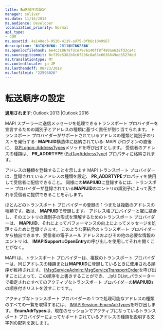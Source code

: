 ```yaml
---
title: 転送順序の設定
manager: soliver
ms.date: 11/16/2014
ms.audience: Developer
localization_priority: Normal
api_type:
- COM
ms.assetid: 4a140ec3-9520-4119-a975-0fb6c1049967
description: '�ŏI�X�V��: 2011�N7��23��'
ms.openlocfilehash: 6e4c318678fdce7976140ff8f480ae638fd3ca4c
ms.sourcegitcommit: 0cf39e5382b8c6f236c8a63c6036849ed3527ded
ms.translationtype: MT
ms.contentlocale: ja-JP
ms.lasthandoff: 08/23/2018
ms.locfileid: "22593026"
---
```

# <a name="setting-transport-order"></a>転送順序の設定

  
  
**適用されます**: Outlook 2013 |Outlook 2016 
  
MAPI スプーラーに送信メッセージを処理できるトランスポート プロバイダーを宣言するための識別子とアドレスの種類に基づく責任が割り当てられます。 トランスポート プロバイダーがサポートされているアドレスの種類と識別子のリストを発行する- **MAPIUID**構造体に格納されている: MAPI がログオンの直後に、 [IXPLogon::AddressTypes](ixplogon-addresstypes.md)メソッドを呼び出すとします。 受信者のアドレスの種類は、 **PR_ADDRTYPE** ([PidTagAddressType](pidtagaddresstype-canonical-property.md)) プロパティに格納されます。
  
アドレスの種類を登録することを示します MAPI トランスポート プロバイダーは、登録されているアドレスの種類を設定、 **PR_ADDRTYPE**プロパティを使用して受信者に配信できること。 同様にの**MAPIUID**に登録するには、トランスポート プロバイダーが登録されている**MAPIUID**のエントリの識別子によって表される受信者に提供できることを示します。
  
ほとんどのトランスポート プロバイダーの登録の 1 つまたは複数のアドレスの種類です。数は、 **MAPIUID**で登録します。 アドレス帳プロバイダーと密に結合し、そのエントリの識別子の形式を理解するためのトランスポート プロバイダーは、 **MAPIUID**、それによってパフォーマンスの向上によってメッセージを処理するために登録できます。 このような密結合のトランスポート プロバイダーから抽出できます、受信者の電子メール アドレスおよびその他の必要な情報のエントリ id、 **IMAPISupport::OpenEntry**の呼び出しを使用してそれを開くことがなく。 
  
MAPI は、トランスポート プロバイダーは、複数のトランスポート プロバイダーは、同じアドレスの種類または**MAPIUID**に登録しているときに使用される順序が維持されます。 [IMsgServiceAdmin::MsgServiceTransportOrder](imsgserviceadmin-msgservicetransportorder.md)を呼び出すことによって、この順序を上書きすることができ、 _lpUIDList_パラメーターで指定されたすべてのアクティブなトランスポート プロバイダーの**MAPIUID**s の順序付きリストを渡すことです。。 
  
アクティブなトランスポート プロバイダーの 1 つで処理可能なアドレスの種類のすべての一覧を取得するには、 [IMAPISession::EnumAdrTypes](imapisession-enumadrtypes.md)を呼び出します。 **EnumAdrTypes**は、現在のセッションでアクティブになっているトランスポート プロバイダーによってサポートされているアドレスの種類を説明する文字列の配列を返します。 
  

